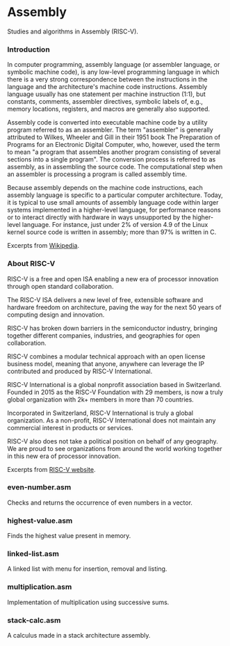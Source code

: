 # Assembly
Studies and algorithms in Assembly (RISC-V).

### Introduction

In computer programming, assembly language (or assembler language, or symbolic machine code), is any low-level programming language in which there is a very strong correspondence between the instructions in the language and the architecture's machine code instructions. Assembly language usually has one statement per machine instruction (1:1), but constants, comments, assembler directives, symbolic labels of, e.g., memory locations, registers, and macros are generally also supported.

Assembly code is converted into executable machine code by a utility program referred to as an assembler. The term "assembler" is generally attributed to Wilkes, Wheeler and Gill in their 1951 book The Preparation of Programs for an Electronic Digital Computer, who, however, used the term to mean "a program that assembles another program consisting of several sections into a single program". The conversion process is referred to as assembly, as in assembling the source code. The computational step when an assembler is processing a program is called assembly time.

Because assembly depends on the machine code instructions, each assembly language is specific to a particular computer architecture. Today, it is typical to use small amounts of assembly language code within larger systems implemented in a higher-level language, for performance reasons or to interact directly with hardware in ways unsupported by the higher-level language. For instance, just under 2% of version 4.9 of the Linux kernel source code is written in assembly; more than 97% is written in C.

Excerpts from [Wikipedia](https://en.wikipedia.org/wiki/Assembly_language).

### About RISC-V

RISC-V is a free and open ISA enabling a new era of processor innovation through open standard collaboration.

The RISC-V ISA delivers a new level of free, extensible software and hardware freedom on architecture, paving the way for the next 50 years of computing design and innovation.

RISC-V has broken down barriers in the semiconductor industry, bringing together different companies, industries, and geographies for open collaboration. 

RISC-V combines a modular technical approach with an open license business model, meaning that anyone, anywhere can leverage the IP contributed and produced by RISC-V International.

RISC-V International is a global nonprofit association based in Switzerland. Founded in 2015 as the RISC-V Foundation with 29 members, is now a truly global organization with 2k+ members in more than 70 countries.

Incorporated in Switzerland, RISC-V International is truly a global organization. As a non-profit, RISC-V International does not maintain any commercial interest in products or services. 

RISC-V also does not take a political position on behalf of any geography. We are proud to see organizations from around the world working together in this new era of processor innovation.

Excerpts from [RISC-V website](https://riscv.org/about/).

### even-number.asm
Checks and returns the occurrence of even numbers in a vector.

### highest-value.asm
Finds the highest value present in memory.

### linked-list.asm
A linked list with menu for insertion, removal and listing.

### multiplication.asm
Implementation of multiplication using successive sums.

### stack-calc.asm
A calculus made in a stack architecture assembly.
